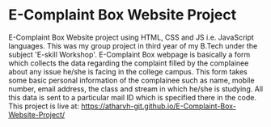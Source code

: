 # E-Complaint Box Website Project
E-Complaint Box Website project using HTML, CSS and JS i.e. JavaScript languages.
This was my group project in third year of my B.Tech under the subject 'E-skill Workshop'.
E-Complaint Box webpage is basically a form which collects the data regarding the complaint filled by the complainee about any issue he/she is facing in the college campus. This form takes some basic personal information of the complainee such as name, mobile number, email address, the class and stream in which he/she is studying. All this data is sent to a particular mail ID which is specified there in the code.
This project is live at: https://atharvh-git.github.io/E-Complaint-Box-Website-Project/


